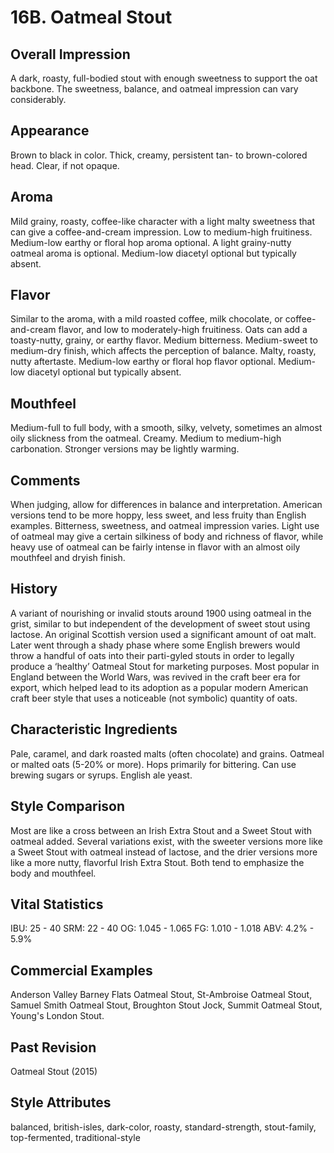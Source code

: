 # 16B. Oatmeal Stout

## Overall Impression

A dark, roasty, full-bodied stout with enough sweetness to support the oat backbone. The sweetness, balance, and oatmeal impression can vary considerably.

## Appearance

Brown to black in color. Thick, creamy, persistent tan- to brown-colored head. Clear, if not opaque.

## Aroma

Mild grainy, roasty, coffee-like character with a light malty sweetness that can give a coffee-and-cream impression. Low to medium-high fruitiness. Medium-low earthy or floral hop aroma optional. A light grainy-nutty oatmeal aroma is optional. Medium-low diacetyl optional but typically absent.

## Flavor

Similar to the aroma, with a mild roasted coffee, milk chocolate, or coffee-and-cream flavor, and low to moderately-high fruitiness. Oats can add a toasty-nutty, grainy, or earthy flavor. Medium bitterness. Medium-sweet to medium-dry finish, which affects the perception of balance. Malty, roasty, nutty aftertaste. Medium-low earthy or floral hop flavor optional. Medium-low diacetyl optional but typically absent.

## Mouthfeel

Medium-full to full body, with a smooth, silky, velvety, sometimes an almost oily slickness from the oatmeal. Creamy. Medium to medium-high carbonation. Stronger versions may be lightly warming.

## Comments

When judging, allow for differences in balance and interpretation. American versions tend to be more hoppy, less sweet, and less fruity than English examples. Bitterness, sweetness, and oatmeal impression varies. Light use of oatmeal may give a certain silkiness of body and richness of flavor, while heavy use of oatmeal can be fairly intense in flavor with an almost oily mouthfeel and dryish finish.

## History

A variant of nourishing or invalid stouts around 1900 using oatmeal in the grist, similar to but independent of the development of sweet stout using lactose. An original Scottish version used a significant amount of oat malt. Later went through a shady phase where some English brewers would throw a handful of oats into their parti-gyled stouts in order to legally produce a ‘healthy’ Oatmeal Stout for marketing purposes. Most popular in England between the World Wars, was revived in the craft beer era for export, which helped lead to its adoption as a popular modern American craft beer style that uses a noticeable (not symbolic) quantity of oats.

## Characteristic Ingredients

Pale, caramel, and dark roasted malts (often chocolate) and grains. Oatmeal or malted oats (5-20% or more). Hops primarily for bittering. Can use brewing sugars or syrups. English ale yeast.

## Style Comparison

Most are like a cross between an Irish Extra Stout and a Sweet Stout with oatmeal added. Several variations exist, with the sweeter versions more like a Sweet Stout with oatmeal instead of lactose, and the drier versions more like a more nutty, flavorful Irish Extra Stout. Both tend to emphasize the body and mouthfeel.

## Vital Statistics

IBU: 25 - 40
SRM: 22 - 40
OG: 1.045 - 1.065
FG: 1.010 - 1.018
ABV: 4.2% - 5.9%

## Commercial Examples

Anderson Valley Barney Flats Oatmeal Stout, St-Ambroise Oatmeal Stout, Samuel Smith Oatmeal Stout, Broughton Stout Jock, Summit Oatmeal Stout, Young's London Stout.

## Past Revision

Oatmeal Stout (2015)

## Style Attributes

balanced, british-isles, dark-color, roasty, standard-strength, stout-family, top-fermented, traditional-style
